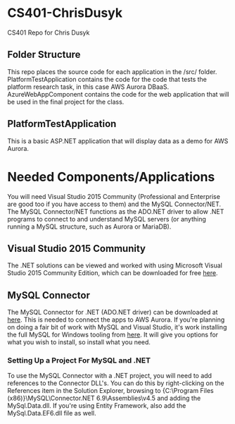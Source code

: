 # CS401-ChrisDusyk
CS401 Repo for Chris Dusyk

## Folder Structure
This repo places the source code for each application in the /src/ folder. PlatformTestApplication contains the code for the code that tests the platform research task, in this case AWS Aurora DBaaS. AzureWebAppComponent contains the code for the web application that will be used in the final project for the class.

## PlatformTestApplication
This is a basic ASP.NET application that will display data as a demo for AWS Aurora.

# Needed Components/Applications
You will need Visual Studio 2015 Community (Professional and Enterprise are good too if you have access to them) and the MySQL Connector/NET. The MySQL Connector/NET functions as the ADO.NET driver to allow .NET programs to connect to and understand MySQL servers (or anything running a MySQL structure, such as Aurora or MariaDB).

## Visual Studio 2015 Community
The .NET solutions can be viewed and worked with using Microsoft Visual Studio 2015 Community Edition, which can be downloaded for free [here](https://www.visualstudio.com/).

## MySQL Connector
The MySQL Connector for .NET (ADO.NET driver) can be downloaded at [here](https://dev.mysql.com/downloads/connector/net/6.9.html). This is needed to connect the apps to AWS Aurora. If you're planning on doing a fair bit of work with MySQL and Visual Studio, it's work installing the full MySQL for Windows tooling from [here](http://dev.mysql.com/downloads/installer/). It will give you options for what you wish to install, so install what you need.

### Setting Up a Project For MySQL and .NET
To use the MySQL Connector with a .NET project, you will need to add references to the Connector DLL's. You can do this by right-clicking on the References item in the Solution Explorer, browsing to {C:\Program Files (x86)}\MySQL\Connector.NET 6.9\Assemblies\v4.5 and adding the MySql.Data.dll. If you're using Entity Framework, also add the MySql.Data.EF6.dll file as well.